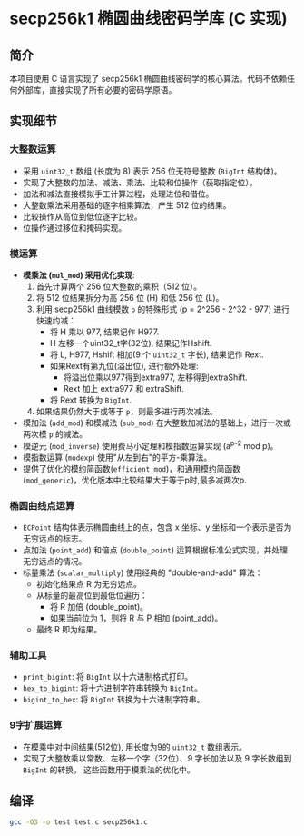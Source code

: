 # secp256k1 椭圆曲线密码学库 (C 实现)

## 简介

本项目使用 C 语言实现了 secp256k1 椭圆曲线密码学的核心算法。代码不依赖任何外部库，直接实现了所有必要的密码学原语。

## 实现细节

### 大整数运算

- 采用 `uint32_t` 数组 (长度为 8) 表示 256 位无符号整数 (`BigInt` 结构体)。
- 实现了大整数的加法、减法、乘法、比较和位操作（获取指定位）。
- 加法和减法直接模拟手工计算过程，处理进位和借位。
- 大整数乘法采用基础的逐字相乘算法，产生 512 位的结果。
- 比较操作从高位到低位逐字比较。
- 位操作通过移位和掩码实现。

### 模运算

- **模乘法 (`mul_mod`) 采用优化实现**:
    1.  首先计算两个 256 位大整数的乘积（512 位）。
    2.  将 512 位结果拆分为高 256 位 (H) 和低 256 位 (L)。
    3. 利用 secp256k1 曲线模数 `p` 的特殊形式 (p = 2^256 - 2^32 - 977) 进行快速约减：
        - 将 H 乘以 977, 结果记作 H977.
        - H 左移一个uint32_t字(32位), 结果记作Hshift.
        - 将 L, H977, Hshift 相加(9 个 `uint32_t` 字长), 结果记作 Rext.
        - 如果Rext有第九位(溢出位), 进行额外处理:
            - 将溢出位乘以977得到extra977, 左移得到extraShift.
            - Rext 加上 extra977 和 extraShift.
        - 将 Rext 转换为 `BigInt`.
    4.  如果结果仍然大于或等于 `p`，则最多进行两次减法。
- 模加法 (`add_mod`) 和模减法 (`sub_mod`) 在大整数加减法的基础上，进行一次或两次模 `p` 的减法。
- 模逆元 (`mod_inverse`) 使用费马小定理和模指数运算实现 (a<sup>p-2</sup> mod p)。
- 模指数运算 (`modexp`) 使用"从左到右"的平方-乘算法。
- 提供了优化的模约简函数(`efficient_mod`)，和通用模约简函数(`mod_generic`)，优化版本中比较结果大于等于p时,最多减两次p.

### 椭圆曲线点运算

- `ECPoint` 结构体表示椭圆曲线上的点，包含 x 坐标、y 坐标和一个表示是否为无穷远点的标志。
- 点加法 (`point_add`) 和倍点 (`double_point`) 运算根据标准公式实现，并处理无穷远点的情况。
- 标量乘法 (`scalar_multiply`) 使用经典的 "double-and-add" 算法：
    - 初始化结果点 R 为无穷远点。
    - 从标量的最高位到最低位遍历：
        - 将 R 加倍 (double_point)。
        - 如果当前位为 1，则将 R 与 P 相加 (point_add)。
    - 最终 R 即为结果。

### 辅助工具

- `print_bigint`: 将 `BigInt` 以十六进制格式打印。
- `hex_to_bigint`: 将十六进制字符串转换为 `BigInt`。
- `bigint_to_hex`: 将 `BigInt` 转换为十六进制字符串。

### 9字扩展运算

- 在模乘中对中间结果(512位), 用长度为9的 `uint32_t` 数组表示。
- 实现了大整数乘以常数、左移一个字（32位）、9 字长加法以及 9 字长数组到 `BigInt` 的转换。 这些函数用于模乘法的优化中。

## 编译

```bash
gcc -O3 -o test test.c secp256k1.c
```



